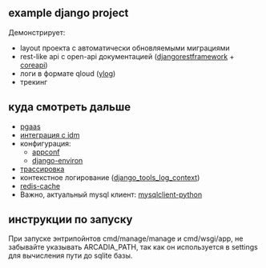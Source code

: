 ## example django project

Демонстрирует:
  - layout проекта с автоматически обновляемыми миграциями
  - rest-like api с open-api документацией ([djangorestframework](https://a.yandex-team.ru/arc/trunk/arcadia/contrib/python/djangorestframework) + [coreapi](https://a.yandex-team.ru/arc/trunk/arcadia/contrib/deprecated/python/coreapi))
  - логи в формате qloud ([ylog](https://a.yandex-team.ru/arc/trunk/arcadia/library/python/ylog))
  - трекинг 

## куда смотреть дальше

  - [pgaas](https://a.yandex-team.ru/arc/trunk/arcadia/library/python/django_pgaas)
  - [интеграция с idm](https://a.yandex-team.ru/arc/trunk/arcadia/library/python/django-idm-api)
  - конфигурация:
     - [appconf](https://a.yandex-team.ru/arc/trunk/arcadia/contrib/python/django-appconf)
     - [django-environ](https://a.yandex-team.ru/arc/trunk/arcadia/contrib/python/django-environ/)
  - [трассировка](https://a.yandex-team.ru/arc/trunk/arcadia/contrib/python/django-opentracing)
  - контекстное логирование ([django_tools_log_context](https://a.yandex-team.ru/arc/trunk/arcadia/library/python/django_tools_log_context))
  - [redis-cache](https://a.yandex-team.ru/arc/trunk/arcadia/contrib/python/django-redis-cache)
  - Важно, актуальный mysql клиент: [mysqlclient-python](https://a.yandex-team.ru/arc/trunk/arcadia/contrib/python/mysqlclient)
  
## инструкции по запуску

При запуске энтрипойнтов cmd/manage/manage и cmd/wsgi/app, не забывайте указывать ARCADIA_PATH, так как он используется в settings для вычисления пути до sqlite базы.

